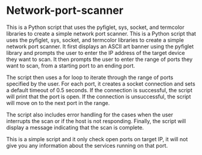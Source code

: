 # Network-port-scanner
This is a Python script that uses the pyfiglet, sys, socket, and termcolor libraries to create a simple network port scanner.
This is a Python script that uses the pyfiglet, sys, socket, and termcolor libraries to create a simple network port scanner. It first displays an ASCII art banner using the pyfiglet library and prompts the user to enter the IP address of the target device they want to scan. It then prompts the user to enter the range of ports they want to scan, from a starting port to an ending port.

The script then uses a for loop to iterate through the range of ports specified by the user. For each port, it creates a socket connection and sets a default timeout of 0.5 seconds. If the connection is successful, the script will print that the port is open. If the connection is unsuccessful, the script will move on to the next port in the range.

The script also includes error handling for the cases when the user interrupts the scan or if the host is not responding. Finally, the script will display a message indicating that the scan is complete.

This is a simple script and it only check open ports on target IP, it will not give you any information about the services running on that port.
